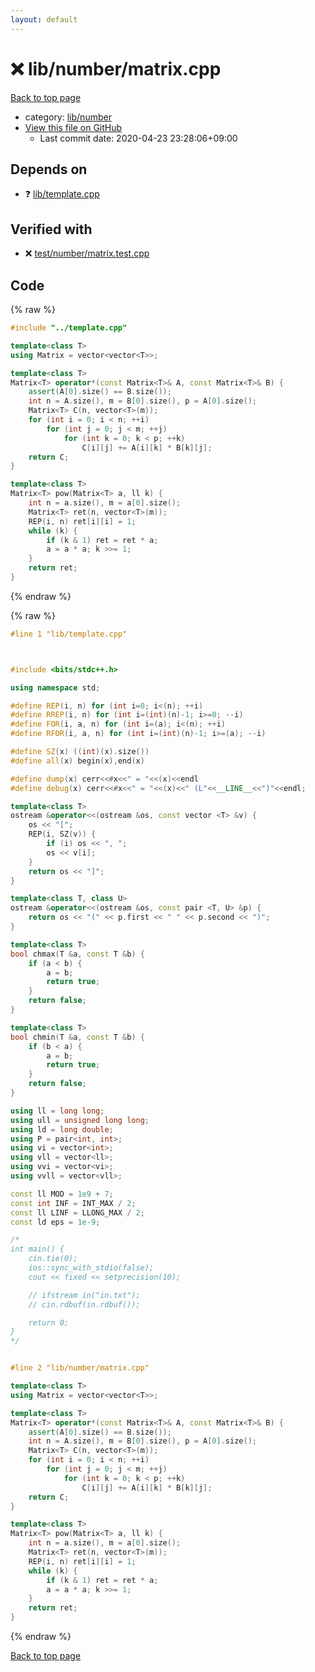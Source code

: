 ```yaml
---
layout: default
---
```


<!-- mathjax config similar to math.stackexchange -->
<script type="text/javascript" async
  src="https://cdnjs.cloudflare.com/ajax/libs/mathjax/2.7.5/MathJax.js?config=TeX-MML-AM_CHTML">
</script>
<script type="text/x-mathjax-config">
  MathJax.Hub.Config({
    TeX: { equationNumbers: { autoNumber: "AMS" }},
    tex2jax: {
      inlineMath: [ ['$','$'] ],
      processEscapes: true
    },
    "HTML-CSS": { matchFontHeight: false },
    displayAlign: "left",
    displayIndent: "2em"
  });
</script>

<script type="text/javascript" src="https://cdnjs.cloudflare.com/ajax/libs/jquery/3.4.1/jquery.min.js"></script>
<script src="https://cdn.jsdelivr.net/npm/jquery-balloon-js@1.1.2/jquery.balloon.min.js" integrity="sha256-ZEYs9VrgAeNuPvs15E39OsyOJaIkXEEt10fzxJ20+2I=" crossorigin="anonymous"></script>
<script type="text/javascript" src="../../../assets/js/copy-button.js"></script>
<link rel="stylesheet" href="../../../assets/css/copy-button.css" />


# :x: lib/number/matrix.cpp

<a href="../../../index.html">Back to top page</a>

* category: <a href="../../../index.html#12cd94d703d26487f7477e7dcce25e7f">lib/number</a>
* <a href="{{ site.github.repository_url }}/blob/master/lib/number/matrix.cpp">View this file on GitHub</a>
    - Last commit date: 2020-04-23 23:28:06+09:00




## Depends on

* :question: <a href="../template.cpp.html">lib/template.cpp</a>


## Verified with

* :x: <a href="../../../verify/test/number/matrix.test.cpp.html">test/number/matrix.test.cpp</a>


## Code

<a id="unbundled"></a>
{% raw %}
```cpp
#include "../template.cpp"

template<class T>
using Matrix = vector<vector<T>>;

template<class T>
Matrix<T> operator*(const Matrix<T>& A, const Matrix<T>& B) {
    assert(A[0].size() == B.size());
    int n = A.size(), m = B[0].size(), p = A[0].size();
    Matrix<T> C(n, vector<T>(m));
    for (int i = 0; i < n; ++i)
        for (int j = 0; j < m; ++j)
            for (int k = 0; k < p; ++k)
                C[i][j] += A[i][k] * B[k][j];
    return C;
}

template<class T>
Matrix<T> pow(Matrix<T> a, ll k) {
    int n = a.size(), m = a[0].size();
    Matrix<T> ret(n, vector<T>(m));
    REP(i, n) ret[i][i] = 1;
    while (k) {
        if (k & 1) ret = ret * a;
        a = a * a; k >>= 1;
    }
    return ret;
}

```
{% endraw %}

<a id="bundled"></a>
{% raw %}
```cpp
#line 1 "lib/template.cpp"



#include <bits/stdc++.h>

using namespace std;

#define REP(i, n) for (int i=0; i<(n); ++i)
#define RREP(i, n) for (int i=(int)(n)-1; i>=0; --i)
#define FOR(i, a, n) for (int i=(a); i<(n); ++i)
#define RFOR(i, a, n) for (int i=(int)(n)-1; i>=(a); --i)

#define SZ(x) ((int)(x).size())
#define all(x) begin(x),end(x)

#define dump(x) cerr<<#x<<" = "<<(x)<<endl
#define debug(x) cerr<<#x<<" = "<<(x)<<" (L"<<__LINE__<<")"<<endl;

template<class T>
ostream &operator<<(ostream &os, const vector <T> &v) {
    os << "[";
    REP(i, SZ(v)) {
        if (i) os << ", ";
        os << v[i];
    }
    return os << "]";
}

template<class T, class U>
ostream &operator<<(ostream &os, const pair <T, U> &p) {
    return os << "(" << p.first << " " << p.second << ")";
}

template<class T>
bool chmax(T &a, const T &b) {
    if (a < b) {
        a = b;
        return true;
    }
    return false;
}

template<class T>
bool chmin(T &a, const T &b) {
    if (b < a) {
        a = b;
        return true;
    }
    return false;
}

using ll = long long;
using ull = unsigned long long;
using ld = long double;
using P = pair<int, int>;
using vi = vector<int>;
using vll = vector<ll>;
using vvi = vector<vi>;
using vvll = vector<vll>;

const ll MOD = 1e9 + 7;
const int INF = INT_MAX / 2;
const ll LINF = LLONG_MAX / 2;
const ld eps = 1e-9;

/*
int main() {
    cin.tie(0);
    ios::sync_with_stdio(false);
    cout << fixed << setprecision(10);

    // ifstream in("in.txt");
    // cin.rdbuf(in.rdbuf());

    return 0;
}
*/


#line 2 "lib/number/matrix.cpp"

template<class T>
using Matrix = vector<vector<T>>;

template<class T>
Matrix<T> operator*(const Matrix<T>& A, const Matrix<T>& B) {
    assert(A[0].size() == B.size());
    int n = A.size(), m = B[0].size(), p = A[0].size();
    Matrix<T> C(n, vector<T>(m));
    for (int i = 0; i < n; ++i)
        for (int j = 0; j < m; ++j)
            for (int k = 0; k < p; ++k)
                C[i][j] += A[i][k] * B[k][j];
    return C;
}

template<class T>
Matrix<T> pow(Matrix<T> a, ll k) {
    int n = a.size(), m = a[0].size();
    Matrix<T> ret(n, vector<T>(m));
    REP(i, n) ret[i][i] = 1;
    while (k) {
        if (k & 1) ret = ret * a;
        a = a * a; k >>= 1;
    }
    return ret;
}

```
{% endraw %}

<a href="../../../index.html">Back to top page</a>

